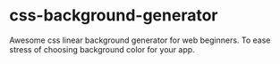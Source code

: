 # css-background-generator
Awesome  css linear background generator for web beginners.
To ease stress of choosing background color for your app.
